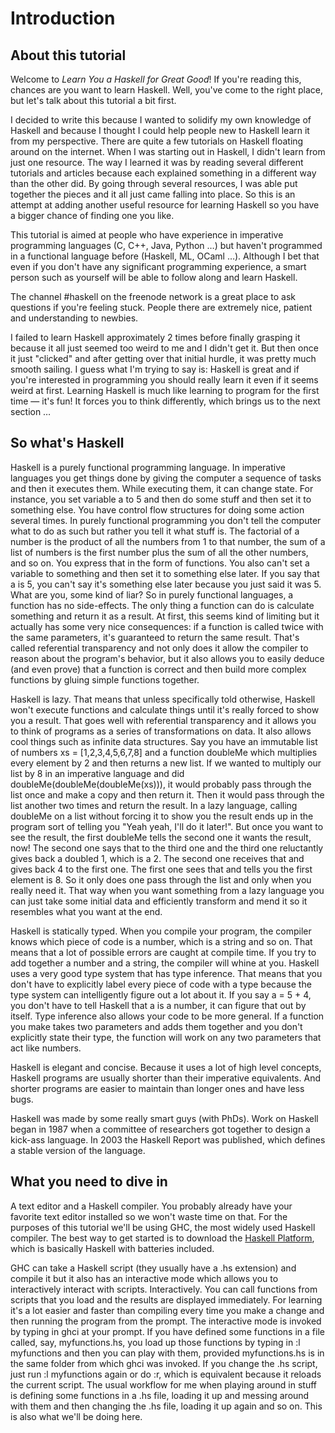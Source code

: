 # Introduction

## About this tutorial

Welcome to *Learn You a Haskell for Great Good*! If you're reading this, chances are you want to learn Haskell. 
Well, you've come to the right place, but let's talk about this tutorial a bit first. 

I decided to write this because I wanted to solidify my own knowledge of Haskell and because I thought I could help people new to Haskell learn it from my perspective. 
There are quite a few tutorials on Haskell floating around on the internet. 
When I was starting out in Haskell, I didn't learn from just one resource. 
The way I learned it was by reading several different tutorials and articles because each explained something in a different way than the other did. 
By going through several resources, I was able put together the pieces and it all just came falling into place. 
So this is an attempt at adding another useful resource for learning Haskell so you have a bigger chance of finding one you like. 

This tutorial is aimed at people who have experience in imperative programming languages (C, C++, Java, Python …) but haven't programmed in a functional language before (Haskell, ML, OCaml …). 
Although I bet that even if you don't have any significant programming experience, a smart person such as yourself will be able to follow along and learn Haskell.

The channel #haskell on the freenode network is a great place to ask questions if you're feeling stuck. 
People there are extremely nice, patient and understanding to newbies.

I failed to learn Haskell approximately 2 times before finally grasping it because it all just seemed too weird to me and I didn't get it. 
But then once it just "clicked" and after getting over that initial hurdle, it was pretty much smooth sailing. 
I guess what I'm trying to say is: Haskell is great and if you're interested in programming you should really learn it even if it seems weird at first. 
Learning Haskell is much like learning to program for the first time — it's fun! It forces you to think differently, which brings us to the next section …  

## So what's Haskell

Haskell is a purely functional programming language. 
In imperative languages you get things done by giving the computer a sequence of tasks and then it executes them. 
While executing them, it can change state. 
For instance, you set variable a to 5 and then do some stuff and then set it to something else. 
You have control flow structures for doing some action several times. 
In purely functional programming you don't tell the computer what to do as such but rather you tell it what stuff is. 
The factorial of a number is the product of all the numbers from 1 to that number, the sum of a list of numbers is the first number plus the sum of all the other numbers, and so on. 
You express that in the form of functions. 
You also can't set a variable to something and then set it to something else later. 
If you say that a is 5, you can't say it's something else later because you just said it was 5. 
What are you, some kind of liar? So in purely functional languages, a function has no side-effects. 
The only thing a function can do is calculate something and return it as a result. 
At first, this seems kind of limiting but it actually has some very nice consequences: if a function is called twice with the same parameters, it's guaranteed to return the same result. 
That's called referential transparency and not only does it allow the compiler to reason about the program's behavior, but it also allows you to easily deduce (and even prove) that a function is correct and then build more complex functions by gluing simple functions together. 


Haskell is lazy. 
That means that unless specifically told otherwise, Haskell won't execute functions and calculate things until it's really forced to show you a result. 
That goes well with referential transparency and it allows you to think of programs as a series of transformations on data. 
It also allows cool things such as infinite data structures. 
Say you have an immutable list of numbers xs = [1,2,3,4,5,6,7,8] and a function doubleMe which multiplies every element by 2 and then returns a new list. 
If we wanted to multiply our list by 8 in an imperative language and did doubleMe(doubleMe(doubleMe(xs))), it would probably pass through the list once and make a copy and then return it. 
Then it would pass through the list another two times and return the result. 
In a lazy language, calling doubleMe on a list without forcing it to show you the result ends up in the program sort of telling you "Yeah yeah, I'll do it later!". 
But once you want to see the result, the first doubleMe tells the second one it wants the result, now! The second one says that to the third one and the third one reluctantly gives back a doubled 1, which is a 2. 
The second one receives that and gives back 4 to the first one. 
The first one sees that and tells you the first element is 8. 
So it only does one pass through the list and only when you really need it. 
That way when you want something from a lazy language you can just take some initial data and efficiently transform and mend it so it resembles what you want at the end. 

Haskell is statically typed. 
When you compile your program, the compiler knows which piece of code is a number, which is a string and so on. 
That means that a lot of possible errors are caught at compile time. 
If you try to add together a number and a string, the compiler will whine at you. 
Haskell uses a very good type system that has type inference. 
That means that you don't have to explicitly label every piece of code with a type because the type system can intelligently figure out a lot about it. 
If you say a = 5 + 4, you don't have to tell Haskell that a is a number, it can figure that out by itself. 
Type inference also allows your code to be more general. 
If a function you make takes two parameters and adds them together and you don't explicitly state their type, the function will work on any two parameters that act like numbers.

Haskell is elegant and concise. 
Because it uses a lot of high level concepts, Haskell programs are usually shorter than their imperative equivalents. 
And shorter programs are easier to maintain than longer ones and have less bugs.

Haskell was made by some really smart guys (with PhDs). 
Work on Haskell began in 1987 when a committee of researchers got together to design a kick-ass language. 
In 2003 the Haskell Report was published, which defines a stable version of the language. 

## What you need to dive in

 A text editor and a Haskell compiler. 
You probably already have your favorite text editor installed so we won't waste time on that. 
For the purposes of this tutorial we'll be using GHC, the most widely used Haskell compiler. 
The best way to get started is to download the [Haskell Platform](http://hackage.haskell.org/platform/), which is basically Haskell with batteries included.

GHC can take a Haskell script (they usually have a .hs extension) and compile it but it also has an interactive mode which allows you to interactively interact with scripts. 
Interactively. 
You can call functions from scripts that you load and the results are displayed immediately. 
For learning it's a lot easier and faster than compiling every time you make a change and then running the program from the prompt. 
The interactive mode is invoked by typing in ghci at your prompt. 
If you have defined some functions in a file called, say, myfunctions.hs, you load up those functions by typing in :l myfunctions and then you can play with them, provided myfunctions.hs is in the same folder from which ghci was invoked. 
If you change the .hs script, just run :l myfunctions again or do :r, which is equivalent because it reloads the current script. 
The usual workflow for me when playing around in stuff is defining some functions in a .hs file, loading it up and messing around with them and then changing the .hs file, loading it up again and so on. 
This is also what we'll be doing here. 

